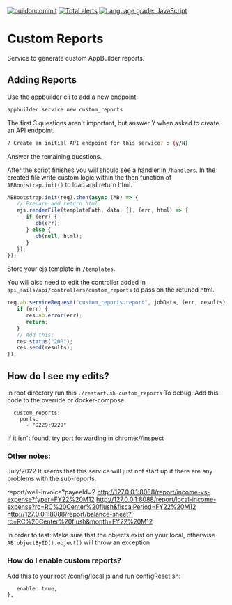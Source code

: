 [![buildoncommit](https://github.com/digi-serve/ab_service_custom_reports/actions/workflows/build-on-commit.yml/badge.svg)](https://github.com/digi-serve/ab_service_custom_reports/actions/workflows/build-on-commit.yml) [![Total alerts](https://img.shields.io/lgtm/alerts/g/digi-serve/ab_service_custom_reports.svg?logo=lgtm&logoWidth=18)](https://lgtm.com/projects/g/digi-serve/ab_service_custom_reports/alerts/) [![Language grade: JavaScript](https://img.shields.io/lgtm/grade/javascript/g/digi-serve/ab_service_custom_reports.svg?logo=lgtm&logoWidth=18)](https://lgtm.com/projects/g/digi-serve/ab_service_custom_reports/context:javascript)

# Custom Reports

Service to generate custom AppBuilder reports.

## Adding Reports

Use the appbuilder cli to add a new endpoint:

```bash
appbuilder service new custom_reports
```

The first 3 questions aren't important, but answer Y when asked to create an API endpoint.

```bash
? Create an initial API endpoint for this service? : (y/N)
```

Answer the remaining questions.

After the script finishes you will should see a handler in `/handlers`. In the created file write custom logic within the then function of `ABBootstrap.init()` to load and return html.

```js
ABBootstrap.init(req).then(async (AB) => {
   // Prepare and return html
   ejs.renderFile(templatePath, data, {}, (err, html) => {
      if (err) {
         cb(err);
      } else {
         cb(null, html);
      }
   });
});
```

Store your ejs template in `/templates`.

You will also need to edit the controller added in `api_sails/api/controllers/custom_reports` to pass on the retuned html.

```js
req.ab.serviceRequest("custom_reports.report", jobData, (err, results) => {
   if (err) {
      res.ab.error(err);
      return;
   }
   // Add this:
   res.status("200");
   res.send(results);
});
```

## How do I see my edits?

in root directory run this
`./restart.sh custom_reports`
To debug:
Add this code to the override or docker-compose

```
  custom_reports:
    ports:
      - "9229:9229"
```
If it isn't found, try port forwarding in chrome://inspect
### Other notes:

July/2022
It seems that this service will just not start up if there are any problems with the sub-reports.

report/well-invoice?payeeId=2
http://127.0.0.1:8088/report/income-vs-expense?fyper=FY22%20M12
http://127.0.0.1:8088/report/local-income-expense?rc=RC%20Center%20flush&fiscalPeriod=FY22%20M12
http://127.0.0.1:8088/report/balance-sheet?rc=RC%20Center%20flush&month=FY22%20M12

In order to test: Make sure that the objects exist on your local, otherwise `AB.objectByID().object()` will throw an exception
### How do I enable custom reports?

Add this to your root /config/local.js and run configReset.sh:

```custom_reports: {
   enable: true,
},
```